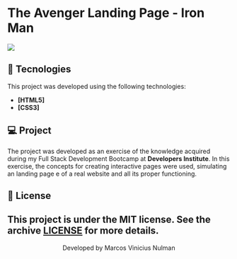 # The Avenger Landing Page - Iron Man

<img src="iroanman.png">

## 🚀 Tecnologies
This project was developed using the following technologies:
- <strong>[HTML5]</strong>
- <strong>[CSS3]</strong>

## 💻 Project

The project was developed as an exercise of the knowledge acquired during my Full Stack Development Bootcamp at <strong>Developers Institute</strong>.
In this exercise, the concepts for creating interactive pages were used, simulating an landing page e of a real website and all its proper functioning.

## 📝 License
This project is under the MIT license. See the archive [LICENSE](LICENSE.md) for more details.
---
<p align="center">Developed by Marcos Vinicius Nulman</p>